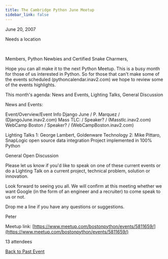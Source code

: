 ```yaml
---
title: The Cambridge Python June Meetup
sidebar_link: false
---
```


June 20, 2007


Needs a location

   

Members, Python Newbies and Certified Snake Charmers,

Hope you can all make it to the next Python Meetup. This is a busy month for those of us interested in Python. So for those that can't make some of the events scheduled (pythoncalendar.inav2.com) we hope to review some of the events highlights.

This month's agenda: News and Events, Lighting Talks, General Discussion

News and Events:

Event/Overview/Event Info
Django June / P. Marquez / (DjangoJune.inav2.com)
Mass TLC: / Speaker? / (Masstlc.inav2.com)
WebCamp Boston / Speaker? / (WebCampBoston.inav2.com)

Lighting Talks
1: George Lambert, Goldenware Technology
2: Mike Pittaro, SnapLogic open source data integration Project implemented in 100% Python

General
Open Discussion

Please let us know if you'd like to speak on one of these current events or do a Lighting Talk on a current project, technical problem, solution or innovation.

Look forward to seeing you all. We will confirm at this meeting whether we want Google (in the form of an engineer and a recruiter) to come speak to us or not.

Drop me a line if you have any questions or suggestions.

Peter


Meetup link: [https://www.meetup.com/bostonpython/events/5811659/](https://www.meetup.com/bostonpython/events/5811659/)

13 attendees

[Back to Past Event](past-events.md)